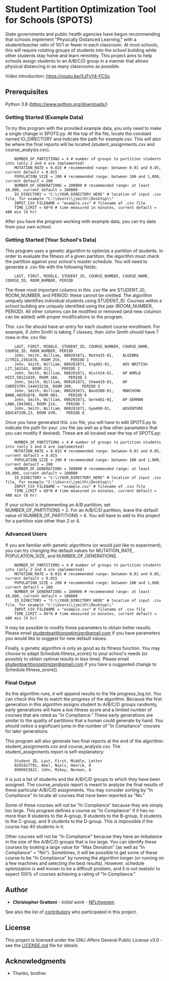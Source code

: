 # Student Partition Optimization Tool for Schools (SPOTS)
State governments and public health agencies have begun recommending that schools implement "Physically Distanced Learning," with a student/teacher ratio of 10/1 or fewer in each classroom. At most schools, this will require rotating groups of students into the school building while other students stay home and learn remotely. This project aims to help schools assign students to an A/B/C/D group in a manner that allows physical distancing in as many classrooms as possible. 

Video introduction: https://youtu.be/XJFvY4-FCSc

## Prerequisites

Python 3.8 (https://www.python.org/downloads/)

### Getting Started (Example Data)

To try this program with the provided example data, you only need to make a single change in SPOTS.py. At the top of the file, locate the constant named IO_DIRECTORY and indicate the path for example.csv. This will also be where the final reports will be located (student_assignments.csv and course_analysis.csv).

		NUMBER_OF_PARTITIONS = 4 # number of groups to partition students into (only 2 and 4 are implemented)
		MUTATION_RATE = 0.015 # recommended range: between 0.01 and 0.05, current default = 0.015
		POPULATION_SIZE = 200 # recommended range: between 100 and 1,000, current default = 200
		NUMBER_OF_GENERATIONS = 100000 # recommended range: at least 10,000, current default = 100000
		IO_DIRECTORY = "C:\\YOUR_DIRECTORY_HERE" # location of input .csv file, for example "C:\\Users\\jsmith\\Desktop\\"
		INPUT_CSV_FILENAME = "example.csv" # filename of .csv file
		TIME_LIMIT = 60*8 # time measured in minutes, current default = 480 min (8 hr)

After you have the program working with example data, you can try data from your own school. 

### Getting Started (Your School's Data)

This program uses a genetic algorithm to optimize a partition of students. In order to evaluate the fitness of a given partition, the algorithm must check the partition against your school's master schedule. You will need to generate a .csv file with the following fields:
     
        LAST, FIRST, MIDDLE, STUDENT_ID, COURSE_NUMBER, COURSE_NAME, COURSE_ID, ROOM_NUMBER, PERIOD
		
The three most important columns in this .csv file are STUDENT_ID, ROOM_NUMBER, and PERIOD: these cannot be omitted. The algorithm uniquely identifies individual students using STUDENT_ID. Courses within a school building are uniquely identified using the pair (ROOM_NUMBER, PERIOD). All other columns can be modified or removed (and new columsn can be added) with proper modifications to the program.

This .csv file should have an entry for each student course enrollment. For example, if John Smith is taking 7 classes, then John Smith should have 7 rows in the .csv file:

        LAST, FIRST, MIDDLE, STUDENT_ID, COURSE_NUMBER, COURSE_NAME, COURSE_ID, ROOM_NUMBER, PERIOD
        John, Smith, William, 000281871, Math435-01,    ALGEBRA 2/TRIG,2381878, ROOM 255,    PERIOD 1
        John, Smith, William, 000281871, Eng402-01,     ADV BRITISH LIT,342243, ROOM 211,    PERIOD 2
        John, Smith, William, 000281871, Hist424-01,    AP WORLD HIST,50122439, ROOM 166,    PERIOD 3
        John, Smith, William, 000281871, Chem419-01,    AP CHEMISTRY,544433238, ROOM 200,    PERIOD 5
        John, Smith, William, 000281871, Band300-01,    MARCHING BAND,40391878, ROOM 003,    PERIOD 6
        John, Smith, William, 000281871, Germ461-01,    AP GERMAN LANG,1943981, ROOM 214,    PERIOD 7
        John, Smith, William, 000281871, Gym400-01,     ADVENTURE EDUCATION,23, ROOM GYM,    PERIOD 8

Once you have generated this .csv file, you will have to edit SPOTS.py to indicate the path for your .csv file (as well as a few other parameters that you can modify if desired). These are all located near the top of SPOTS.py:

		NUMBER_OF_PARTITIONS = 4 # number of groups to partition students into (only 2 and 4 are implemented)
		MUTATION_RATE = 0.015 # recommended range: between 0.01 and 0.05, current default = 0.015
		POPULATION_SIZE = 200 # recommended range: between 100 and 1,000, current default = 200
		NUMBER_OF_GENERATIONS = 100000 # recommended range: at least 10,000, current default = 100000
		IO_DIRECTORY = "C:\\YOUR_DIRECTORY_HERE" # location of input .csv file, for example "C:\\Users\\jsmith\\Desktop\\"
		INPUT_CSV_FILENAME = "example.csv" # filename of .csv file
		TIME_LIMIT = 60*8 # time measured in minutes, current default = 480 min (8 hr)

If your school is implementing an A/B partition, set NUMBER_OF_PARTITIONS = 2. For an A/B/C/D partition, leave the default value of NUMBER_OF_PARTITIONS = 4. You will have to add to this project for a partition size other than 2 or 4. 

### Advanced Users

If you are familiar with genetic algorithms (or would just like to experiment), you can try changing the default values for MUTATION_RATE, POPULATION_SIZE, and NUMBER_OF_GENERATIONS. 

		NUMBER_OF_PARTITIONS = 4 # number of groups to partition students into (only 2 and 4 are implemented)
		MUTATION_RATE = 0.015 # recommended range: between 0.01 and 0.05, current default = 0.015
		POPULATION_SIZE = 200 # recommended range: between 100 and 1,000, current default = 200
		NUMBER_OF_GENERATIONS = 100000 # recommended range: at least 10,000, current default = 100000
		IO_DIRECTORY = "C:\\YOUR_DIRECTORY_HERE" # location of input .csv file, for example "C:\\Users\\jsmith\\Desktop\\"
		INPUT_CSV_FILENAME = "example.csv" # filename of .csv file
		TIME_LIMIT = 60*8 # time measured in minutes, current default = 480 min (8 hr)

It may be possible to modify these parameters to obtain better results. Please email studentpartitionoptimizer@gmail.com if you have parameters you would like to suggest for new default values. 

Finally, a genetic algorithm is only as good as its fitness function. You may choose to adapt Schedule.fitness_score() to your school's needs (or possibly to obtain optimal results in less time). Please email studentpartitionoptimizer@gmail.com if you have a suggested change to Schedule.fitness_score(). 

### Final Output 

As the algorithm runs, it will append results to the file progress_log.txt. You can check this file to watch the progress of the algorithm. Because the first generation in this algorithm assigns student to A/B/C/D groups randomly, early generations will have a low fitness score and a limited number of courses that are rated as "In Compliance." These early generations are similar to the quality of partitions that a human could generate by hand. You should notice a significant jump in the number of "In Compliance" courses for later generations.   

This program will also generate two final reports at the end of the algorithm: student_assignments.csv and course_analysis.csv. The student_assignments report is self-explanatory:

		Student ID, Last, First, Middle, Letter
		0291817791, Abel, Niels, Henrik, D
		0999023822, John, Mikey, Norman, A

It is just a list of students and the A/B/C/D groups to which they have been assigned. The course_analysis report is meant to analyze the final results of these particular A/B/C/D assignments. You may consider sorting by "In Compliance" to locate all courses that have been reported as "No." 

Some of these courses will not be "In Compliance" because they are simply too large. This program defines a course as "In Compliance" if it has no more than 9 students to the A-group, 9 students to the B-group, 9 students to the C-group, and 9 students to the D-group. This is impossible if the course has 40 students in it. 

Other courses will not be "In Compliance" because they have an imbalance in the size of the A/B/C/D groups that is too large. You can identify these courses by looking a large value for "Max Deviation" (as well as "In Compliance" = "No"). Sometimes, it will be possible to get some of these course to be "In Compliance" by running the algorithm longer (or running on a few machines and selecting the best results). However, schedule optimization is well known to be a difficult problem, and it is not realistic to expect 100% of courses achieving a rating of "In Compliance." 

## Author

* **Christopher Grattoni** - *Initial work* - [NFLtheorem](https://github.com/NFLtheorem/partitionoptimizer)

See also the list of [contributors](https://github.com/NFLtheorem/partitionoptimizer/graphs/contributors) who participated in this project.

## License

This project is licensed under the GNU Affero General Public License v3.0 - see the [LICENSE.md](LICENSE.md) file for details

## Acknowledgments

* Thanks, brother.

